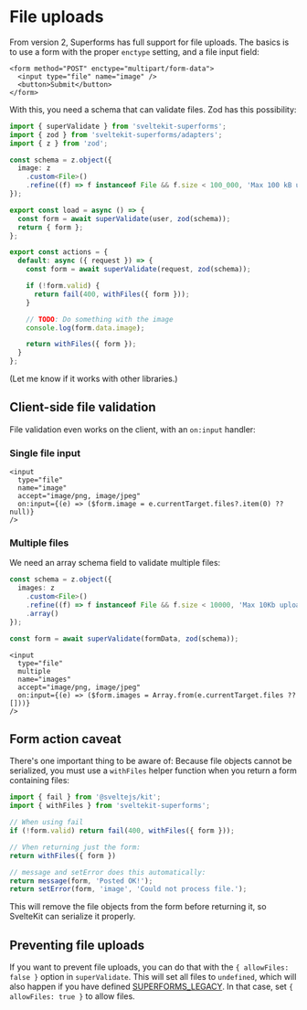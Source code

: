 <script lang="ts">
  import Head from '$lib/Head.svelte'
</script>

# File uploads

<Head title="File upload and validation" />

From version 2, Superforms has full support for file uploads. The basics is to use a form with the proper `enctype` setting, and a file input field:

```svelte
<form method="POST" enctype="multipart/form-data">
  <input type="file" name="image" />
  <button>Submit</button>
</form>
```

With this, you need a schema that can validate files. Zod has this possibility:

```ts
import { superValidate } from 'sveltekit-superforms';
import { zod } from 'sveltekit-superforms/adapters';
import { z } from 'zod';

const schema = z.object({
  image: z
    .custom<File>()
    .refine((f) => f instanceof File && f.size < 100_000, 'Max 100 kB upload size.')
});

export const load = async () => {
  const form = await superValidate(user, zod(schema));
  return { form };
};

export const actions = {
  default: async ({ request }) => {
    const form = await superValidate(request, zod(schema));

    if (!form.valid) {
      return fail(400, withFiles({ form }));
    }

    // TODO: Do something with the image
    console.log(form.data.image);

    return withFiles({ form });
  }
};
```

(Let me know if it works with other libraries.)

## Client-side file validation

File validation even works on the client, with an `on:input` handler:

### Single file input

```svelte
<input
  type="file"
  name="image"
  accept="image/png, image/jpeg"
  on:input={(e) => ($form.image = e.currentTarget.files?.item(0) ?? null)}
/>
```

### Multiple files

We need an array schema field to validate multiple files:

```ts
const schema = z.object({
  images: z
    .custom<File>()
    .refine((f) => f instanceof File && f.size < 10000, 'Max 10Kb upload size.')
    .array()
});

const form = await superValidate(formData, zod(schema));
```

```svelte
<input
  type="file"
  multiple
  name="images"
  accept="image/png, image/jpeg"
  on:input={(e) => ($form.images = Array.from(e.currentTarget.files ?? []))}
/>
```

## Form action caveat

There's one important thing to be aware of: Because file objects cannot be serialized, you must use a `withFiles` helper function when you return a form containing files:

```ts
import { fail } from '@sveltejs/kit';
import { withFiles } from 'sveltekit-superforms';

// When using fail
if (!form.valid) return fail(400, withFiles({ form }));

// Vhen returning just the form:
return withFiles({ form })

// message and setError does this automatically:
return message(form, 'Posted OK!');
return setError(form, 'image', 'Could not process file.');
```

This will remove the file objects from the form before returning it, so SvelteKit can serialize it properly.

## Preventing file uploads

If you want to prevent file uploads, you can do that with the `{ allowFiles: false }` option in `superValidate`. This will set all files to `undefined`, which will also happen if you have defined [SUPERFORMS_LEGACY](/migration-v2/#the-biggest-change-important). In that case, set `{ allowFiles: true }` to allow files.
